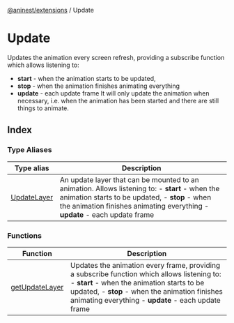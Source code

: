 [@aninest/extensions](../index.md) / Update

# Update

Updates the animation every screen refresh, providing a subscribe function which allows
listening to:
- **start** - when the animation starts to be updated,
- **stop** - when the animation finishes animating everything
- **update** - each update frame
It will only update the animation when necessary, i.e. when the animation has
been started and there are still things to animate.

## Index

### Type Aliases

| Type alias | Description |
| ------ | ------ |
| [UpdateLayer](type-aliases/UpdateLayer.md) | An update layer that can be mounted to an animation. Allows listening to: - **start** - when the animation starts to be updated, - **stop** - when the animation finishes animating everything - **update** - each update frame |

### Functions

| Function | Description |
| ------ | ------ |
| [getUpdateLayer](functions/getUpdateLayer.md) | Updates the animation every frame, providing a subscribe function which allows listening to: - **start** - when the animation starts to be updated, - **stop** - when the animation finishes animating everything - **update** - each update frame |
